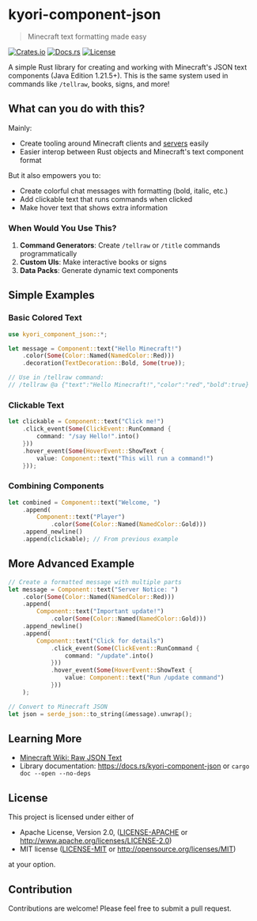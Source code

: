 # kyori-component-json

> Minecraft text formatting made easy

[![Crates.io](https://img.shields.io/crates/v/kyori-component-json.svg)](https://crates.io/crates/kyori-component-json)
[![Docs.rs](https://docs.rs/kyori-component-json/badge.svg)](https://docs.rs/kyori-component-json)
[![License](https://img.shields.io/badge/license-Apache--2.0%20OR%20MIT-blue.svg)](https://github.com/walker84837/kyori-component-json)

A simple Rust library for creating and working with Minecraft's JSON text components (Java Edition 1.21.5+). This is the same system used in commands like `/tellraw`, books, signs, and more!

## What can you do with this?

Mainly:
- Create tooling around Minecraft clients and [servers](https://jd.advntr.dev/text-serializer-json/4.23.0) easily
- Easier interop between Rust objects and Minecraft's text component format

But it also empowers you to:
- Create colorful chat messages with formatting (bold, italic, etc.)
- Add clickable text that runs commands when clicked
- Make hover text that shows extra information

### When Would You Use This?

1. **Command Generators**: Create `/tellraw` or `/title` commands programmatically
2. **Custom UIs**: Make interactive books or signs
3. **Data Packs**: Generate dynamic text components

## Simple Examples

### Basic Colored Text
```rust
use kyori_component_json::*;

let message = Component::text("Hello Minecraft!")
    .color(Some(Color::Named(NamedColor::Red)))
    .decoration(TextDecoration::Bold, Some(true));

// Use in /tellraw command:
// /tellraw @a {"text":"Hello Minecraft!","color":"red","bold":true}
```

### Clickable Text
```rust
let clickable = Component::text("Click me!")
    .click_event(Some(ClickEvent::RunCommand {
        command: "/say Hello!".into()
    }))
    .hover_event(Some(HoverEvent::ShowText {
        value: Component::text("This will run a command!")
    }));
```

### Combining Components
```rust
let combined = Component::text("Welcome, ")
    .append(
        Component::text("Player")
            .color(Some(Color::Named(NamedColor::Gold)))
    .append_newline()
    .append(clickable); // From previous example
```

## More Advanced Example

```rust
// Create a formatted message with multiple parts
let message = Component::text("Server Notice: ")
    .color(Some(Color::Named(NamedColor::Red)))
    .append(
        Component::text("Important update!")
            .color(Some(Color::Named(NamedColor::Gold)))
    .append_newline()
    .append(
        Component::text("Click for details")
            .click_event(Some(ClickEvent::RunCommand {
                command: "/update".into()
            }))
            .hover_event(Some(HoverEvent::ShowText {
                value: Component::text("Run /update command")
            }))
    );

// Convert to Minecraft JSON
let json = serde_json::to_string(&message).unwrap();
```

## Learning More

- [Minecraft Wiki: Raw JSON Text](https://minecraft.wiki/w/Raw_JSON_text_format)
- Library documentation: <https://docs.rs/kyori-component-json> or `cargo doc --open --no-deps`

## License

This project is licensed under either of

 * Apache License, Version 2.0, ([LICENSE-APACHE](LICENSE-APACHE) or <http://www.apache.org/licenses/LICENSE-2.0>)
 * MIT license ([LICENSE-MIT](LICENSE-MIT) or <http://opensource.org/licenses/MIT>)

at your option.

## Contribution

Contributions are welcome! Please feel free to submit a pull request.
